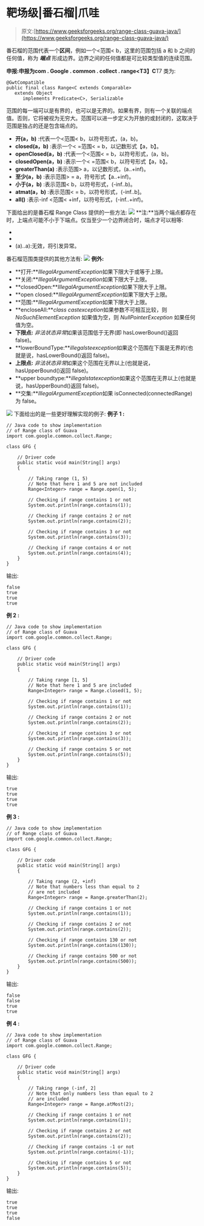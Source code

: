 # 靶场级|番石榴|爪哇

> 原文:[https://www.geeksforgeeks.org/range-class-guava-java/](https://www.geeksforgeeks.org/range-class-guava-java/)

番石榴的范围代表一个**区间**，例如一个<范围< b，这里的范围包括 a 和 b 之间的任何值，称为 ***端点*** 形成边界。边界之间的任何值都是可比较类型值的连续范围。

**申报:**申报为**com . Google . common . collect . range<T3】C**T7 类为:

```
@GwtCompatible
public final class Range<C extends Comparable>
   extends Object
      implements Predicate<C>, Serializable

```

范围的每一端可以是有界的，也可以是无界的。如果有界，则有一个关联的端点值。否则，它将被视为无穷大。范围可以进一步定义为开放的或封闭的，这取决于范围是独占的还是包含端点的。

*   **开(a，b)** :代表一个<范围< b，以符号形式，(a，b)。
*   **closed(a，b)** :表示一个< =范围< = b，以记数形式【a，b】。
*   **openClosed(a，b)** :代表一个<范围< = b，以符号形式，(a，b)。
*   **closedOpen(a，b)** :表示一个< =范围< b，以符号形式【a，b】。
*   **greaterThan(a)** :表示范围> a，以记数形式，(a..+inf)。
*   **至少(a，b)** :表示范围> = a，符号形式【a..+inf)。
*   **小于(a，b)** :表示范围< b，以符号形式，(-inf..b)。
*   **atmat(a，b)** :表示范围< = b，以符号形式，(-inf..b]。
*   **all()** :表示-inf <范围< +inf，以符号形式，(-inf..+inf)。

下面给出的是番石榴 Range Class 提供的一些方法:
![](img/ee6f6a8e95ac813f24a2851979032fc2.png)
**注:**当两个端点都存在时，上端点可能不小于下端点。仅当至少一个边界闭合时，端点才可以相等:

*   [a..a]:单例范围。
*   [a..a)或(a)..a]:空范围，也有效。
*   (a)..a):无效，将引发异常。

番石榴范围类提供的其他方法有:
![](img/aa67c1940f36c6408f9dbc8aaa3ac57f.png)
**例外:**

*   **打开:***IllegalArgumentException*如果下限大于或等于上限。
*   **关闭:***IllegalArgumentException*如果下限大于上限。
*   **closedOpen:***IllegalArgumentException*如果下限大于上限。
*   **open closed:***IllegalArgumentException*如果下限大于上限。
*   **范围:***IllegalArgumentException*如果下限大于上限。
*   **encloseAll:***class castexception*如果参数不可相互比较，则 *NoSuchElementException* 如果值为空，则 *NullPointerException* 如果任何值为空。
*   **下限点:** *非法状态异常*如果该范围低于无界(即 hasLowerBound()返回 false)。
*   **lowerBoundType:***illegalsteexception*如果这个范围在下面是无界的(也就是说，hasLowerBound()返回 false)。
*   **上限点:** *非法状态异常*如果这个范围在无界以上(也就是说，hasUpperBound()返回 false)。
*   **upper boundtype:***illegalstatexception*如果这个范围在无界以上(也就是说，hasUpperBound()返回 false)。
*   **交集:***IllegalArgumentException*如果 isConnected(connectedRange)为 false。

![](img/a60f28f0ee05181e1389ec063baa24d3.png)
下面给出的是一些更好理解实现的例子:
**例子 1 :**

```
// Java code to show implementation
// of Range class of Guava
import com.google.common.collect.Range;

class GFG {

    // Driver code
    public static void main(String[] args)
    {

        // Taking range (1, 5)
        // Note that here 1 and 5 are not included
        Range<Integer> range = Range.open(1, 5);

        // Checking if range contains 1 or not
        System.out.println(range.contains(1));

        // Checking if range contains 2 or not
        System.out.println(range.contains(2));

        // Checking if range contains 3 or not
        System.out.println(range.contains(3));

        // Checking if range contains 4 or not
        System.out.println(range.contains(4));
    }
}
```

输出:

```
false
true
true
true

```

**例 2 :**

```
// Java code to show implementation
// of Range class of Guava
import com.google.common.collect.Range;

class GFG {

    // Driver code
    public static void main(String[] args)
    {

        // Taking range [1, 5]
        // Note that here 1 and 5 are included
        Range<Integer> range = Range.closed(1, 5);

        // Checking if range contains 1 or not
        System.out.println(range.contains(1));

        // Checking if range contains 2 or not
        System.out.println(range.contains(2));

        // Checking if range contains 3 or not
        System.out.println(range.contains(3));

        // Checking if range contains 5 or not
        System.out.println(range.contains(5));
    }
}
```

输出:

```
true
true
true
true

```

**例 3 :**

```
// Java code to show implementation
// of Range class of Guava
import com.google.common.collect.Range;

class GFG {

    // Driver code
    public static void main(String[] args)
    {

        // Taking range (2, +inf)
        // Note that numbers less than equal to 2
        // are not included
        Range<Integer> range = Range.greaterThan(2);

        // Checking if range contains 1 or not
        System.out.println(range.contains(1));

        // Checking if range contains 2 or not
        System.out.println(range.contains(2));

        // Checking if range contains 130 or not
        System.out.println(range.contains(130));

        // Checking if range contains 500 or not
        System.out.println(range.contains(500));
    }
}
```

输出:

```
false
false
true
true

```

**例 4 :**

```
// Java code to show implementation
// of Range class of Guava
import com.google.common.collect.Range;

class GFG {

    // Driver code
    public static void main(String[] args)
    {

        // Taking range (-inf, 2]
        // Note that only numbers less than equal to 2
        // are included
        Range<Integer> range = Range.atMost(2);

        // Checking if range contains 1 or not
        System.out.println(range.contains(1));

        // Checking if range contains 2 or not
        System.out.println(range.contains(2));

        // Checking if range contains -1 or not
        System.out.println(range.contains(-1));

        // Checking if range contains 5 or not
        System.out.println(range.contains(5));
    }
}
```

输出:

```
true
true
true
false

```